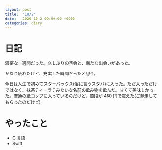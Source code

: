 ```yaml
---
layout: post
title:  "10/2"
date:   2020-10-2 09:00:00 +0900
categories: diary
---
```

# 日記

濃密な一週間だった。久しぶりの再会と、新たな出会いがあった。

かなり疲れたけど、充実した時間だったと思う。

今日は人生で初めてスターバックス(俗に言うスタバ)に入った。ただ入っただけではなく、抹茶ティーラテみたいな名前の飲み物を飲んだ。甘くて美味しかった。普通の紙コップに入っているのだけど、値段が 480 円で震えた(ご馳走してもらったのだけど)。

# やったこと

- C 言語
- Swift